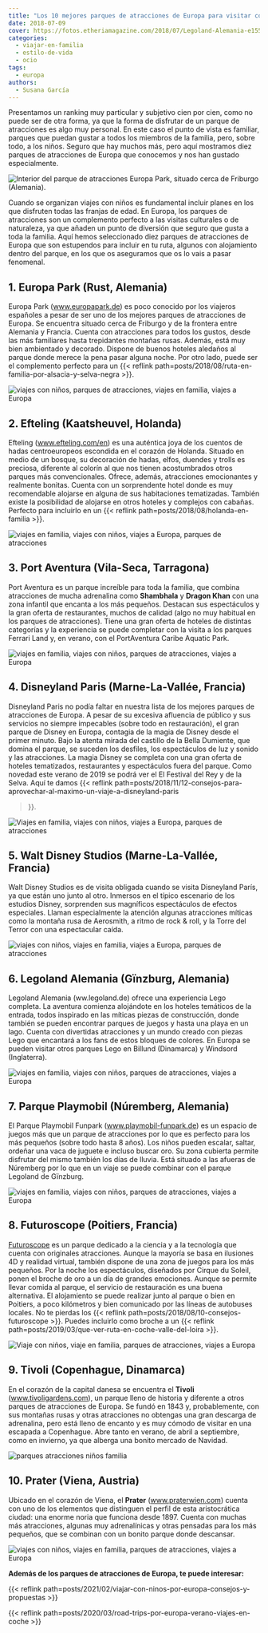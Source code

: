 ```yaml
---
title: "Los 10 mejores parques de atracciones de Europa para visitar con niños"
date: 2018-07-09
cover: https://fotos.etheriamagazine.com/2018/07/Legoland-Alemania-e1559207498634.jpg
categories: 
  - viajar-en-familia
  - estilo-de-vida
  - ocio
tags: 
  - europa
authors: 
  - Susana García
---
```


Presentamos un ranking muy particular y subjetivo cien por cien, como no puede ser de 
otra forma, ya que la forma de disfrutar de un parque de atracciones es algo muy 
personal. En este caso el punto de vista es familiar, parques que puedan gustar a todos 
los miembros de la familia, pero, sobre todo, a los niños. Seguro que hay muchos más, 
pero aquí mostramos diez parques de atracciones de Europa que conocemos y nos han 
gustado especialmente. 

![Interior del parque de atracciones Europa Park, situado cerca de Friburgo (Alemania).](https://fotos.etheriamagazine.com/2018/07/parque-atraciones-europa-park.jpg "Interior del parque de atracciones © Europa Park, situado cerca de Friburgo (Alemania).")

Cuando se organizan viajes con niños es fundamental incluir planes en los que disfruten 
todas las franjas de edad. En Europa, los parques de atracciones son un complemento 
perfecto a las visitas culturales o de naturaleza, ya que añaden un punto de diversión 
que seguro que gusta a toda la familia. Aquí hemos seleccionado diez parques de 
atracciones de Europa que son estupendos para incluir en tu ruta, algunos con 
alojamiento dentro del parque, en los que os aseguramos que os lo vais a pasar 
fenomenal. 

## 1\. Europa Park (Rust, Alemania)

Europa Park (www.europapark.de) es poco conocido por los viajeros españoles a pesar de 
ser uno de los mejores parques de atracciones de Europa. Se encuentra situado cerca de 
Friburgo y de la frontera entre Alemania y Francia. Cuenta con atracciones para todos 
los gustos, desde las más familiares hasta trepidantes montañas rusas. Además, está muy 
bien ambientado y decorado. Dispone de buenos hoteles aledaños al parque donde merece la 
pena pasar alguna noche. Por otro lado, puede ser el complemento perfecto para un {{< 
reflink path=posts/2018/08/ruta-en-familia-por-alsacia-y-selva-negra >}}. 

![viajes con niños, parques de atracciones, viajes en familia, viajes a Europa](https://fotos.etheriamagazine.com/2018/07/Europa-Park-Arthur-e1559206932625.jpg "Atracción familiar de Arthur en Europa Park. © Europa Park")

## 2\. Efteling (Kaatsheuvel, Holanda)

Efteling (www.efteling.com/en) es una auténtica joya de los cuentos de hadas 
centroeuropeos escondida en el corazón de Holanda. Situado en medio de un bosque, su 
decoración de hadas, elfos, duendes y trolls es preciosa, diferente al colorín al que 
nos tienen acostumbrados otros parques más convencionales. Ofrece, además, atracciones 
emocionantes y realmente bonitas. Cuenta con un sorprendente hotel donde es muy 
recomendable alojarse en alguna de sus habitaciones tematizadas. También existe la 
posibilidad de alojarse en otros hoteles y complejos con cabañas. Perfecto para 
incluirlo en un {{< reflink path=posts/2018/08/holanda-en-familia >}}. 

![viajes en familia, viajes con niños, viajes a Europa, parques de atracciones](https://fotos.etheriamagazine.com/2018/07/Parque-Efteling-Holanda-e1559207067905.jpg "Vista de una zona de Efteling desde una de sus atracciones. © SG")

## 3\. Port Aventura (Vila-Seca, Tarragona)

Port Aventura es un parque increíble para toda la familia, que combina atracciones de 
mucha adrenalina como **Shambhala** y **Dragon Khan** con una zona infantil que encanta 
a los más pequeños. Destacan sus espectáculos y la gran oferta de restaurantes, muchos 
de calidad (algo no muy habitual en los parques de atracciones). Tiene una gran oferta 
de hoteles de distintas categorías y la experiencia se puede completar con la visita a 
los parques Ferrari Land y, en verano, con el PortAventura Caribe Aquatic Park. 

![viajes en familia, viajes con niños, parques de atracciones, viajes a Europa](https://fotos.etheriamagazine.com/2018/07/Port-Aventura-e1559207121267.jpg "Port Aventura con el perfil de sus montañas rusas más emocionantes. © Port Aventura")

## 4\. Disneyland Paris (Marne-La-Vallée, Francia)

Disneyland Paris no podía faltar en nuestra lista de los mejores parques de atracciones 
de Europa. A pesar de su excesiva afluencia de público y sus servicios no siempre 
impecables (sobre todo en restauración), el gran parque de Disney en Europa, contagia de 
la magia de Disney desde el primer minuto. Bajo la atenta mirada del castillo de la 
Bella Dumiente, que domina el parque, se suceden los desfiles, los espectáculos de luz y 
sonido y las atracciones. La magia Disney se completa con una gran oferta de hoteles 
tematizados, restaurantes y espectáculos fuera del parque. Como novedad este verano de 
2019 se podrá ver el El Festival del Rey y de la Selva. Aquí te damos {{< reflink 
path=posts/2018/11/12-consejos-para-aprovechar-al-maximo-un-viaje-a-disneyland-paris 
>}}. 

![Viajes en familia, viajes con niños, viajes a Europa, parques de atracciones](https://fotos.etheriamagazine.com/2018/07/Disneyland-Paris-e1559207235183.jpg "Castillo de Disney.")

## 5\. Walt Disney Studios (Marne-La-Vallée, Francia)

Walt Disney Studios es de visita obligada cuando se visita Disneyland París, ya que 
están uno junto al otro. Inmersos en el típico escenario de los estudios Disney, 
sorprenden sus magníficos espectáculos de efectos especiales. Llaman especialmente la 
atención algunas atracciones míticas como la montaña rusa de Aerosmith, a ritmo de rock 
& roll, y la Torre del Terror con una espectacular caída. 

![viajes con niños, viajes en familia, viajes a Europa, parques de atracciones](https://fotos.etheriamagazine.com/2018/07/Walt-Disney-Studios-Paris-e1559207382758.jpg "Walt Disney Studios.")

## 6\. Legoland Alemania (Gïnzburg, Alemania)

Legoland Alemania (ww.legoland.de) ofrece una experiencia Lego completa. La aventura 
comienza alojándote en los hoteles temáticos de la entrada, todos inspirado en las 
míticas piezas de construcción, donde también se pueden encontrar parques de juegos y 
hasta una playa en un lago. Cuenta con divertidas atracciones y un mundo creado con 
piezas Lego que encantará a los fans de estos bloques de colores. En Europa se pueden 
visitar otros parques Lego en Billund (Dinamarca) y Windsord (Inglaterra). 

![viajes en familia, viajes con niños, parques de atracciones, viajes a Europa](https://fotos.etheriamagazine.com/2018/07/Legoland-Alemania-e1559207498634.jpg "Diversión en Legoland Alemania. © SG")

## 7\. Parque Playmobil (Núremberg, Alemania)

El Parque Playmobil Funpark (www.playmobil-funpark.de) es un espacio de juegos más que 
un parque de atracciones por lo que es perfecto para los más pequeños (sobre todo hasta 
8 años). Los niños pueden escalar, saltar, ordeñar una vaca de juguete e incluso buscar 
oro. Su zona cubierta permite disfrutar del mismo también los días de lluvia. Está 
situado a las afueras de Núremberg por lo que en un viaje se puede combinar con el 
parque Legoland de Gïnzburg. 

![viajes en familia, viajes con niños, parques de atracciones, viajes a Europa](https://fotos.etheriamagazine.com/2018/07/Playmobil-Funpark-Nuremberg-e1559207577393.jpg "Entrada del Playmobil Fun Park. © SG")

## 8\. Futuroscope (Poitiers, Francia)

[Futuroscope](http://www.futuroscope.com) es un parque dedicado a la ciencia y a la 
tecnología que cuenta con originales atracciones. Aunque la mayoría se basa en ilusiones 
4D y realidad virtual, también dispone de una zona de juegos para los más pequeños. Por 
la noche los espectáculos, diseñados por Cirque du Soleil, ponen el broche de oro a un 
día de grandes emociones. Aunque se permite llevar comida al parque, el servicio de 
restauración es una buena alternativa. El alojamiento se puede realizar junto al parque 
o bien en Poitiers, a poco kilómetros y bien comunicado por las líneas de autobuses 
locales. No te pierdas los {{< reflink path=posts/2018/08/10-consejos-futuroscope >}}. 
Puedes incluirlo como broche a un {{< reflink 
path=posts/2019/03/que-ver-ruta-en-coche-valle-del-loira >}}. 

![Viaje con niños, viaje en familia, parques de atracciones, viajes a Europa](https://fotos.etheriamagazine.com/2018/08/Futuroscope-viaje-extraordinario-e1559207700242.jpg "El Viaje Extraordinario es una de las atracciones más populares de © Futuroscope")

## 9\. Tivoli (Copenhague, Dinamarca)

En el corazón de la capital danesa se encuentra el **Tivoli** (www.tivoligardens.com), 
un parque lleno de historia y diferente a otros parques de atracciones de Europa. Se 
fundó en 1843 y, probablemente, con sus montañas rusas y otras atracciones no obtengas 
una gran descarga de adrenalina, pero está lleno de encanto y es muy cómodo de visitar 
en una escapada a Copenhague. Abre tanto en verano, de abril a septiembre, como en 
invierno, ya que alberga una bonito mercado de Navidad. 

![parques atracciones niños familia](https://fotos.etheriamagazine.com/2018/07/Parque-Tivoli-Copenhague-e1559207758205.jpg "Parque Tívoli, en el corazón de Copenhague.Parque Tívoli, en el corazón de Copenhague.")

## 10\. Prater (Viena, Austria)

Ubicado en el corazón de Viena, el **Prater** (www.praterwien.com) cuenta con uno de los 
elementos que distinguen el perfil de esta aristocrática ciudad: una enorme noria que 
funciona desde 1897. Cuenta con muchas más atracciones, algunas muy adrenalínicas y 
otras pensadas para los más pequeños, que se combinan con un bonito parque donde 
descansar. 

![viajes con niños, viajes en familia, parques de atracciones, viajes a Europa](https://fotos.etheriamagazine.com/2018/07/Prater-Viena-e1559207844440.jpg "Prater de Viena © WienTourismus/Christian Stemper")

**Además de los parques de atracciones de Europa, te puede interesar:** 

{{< reflink path=posts/2021/02/viajar-con-ninos-por-europa-consejos-y-propuestas >}} 

{{< reflink path=posts/2020/03/road-trips-por-europa-verano-viajes-en-coche >}}
